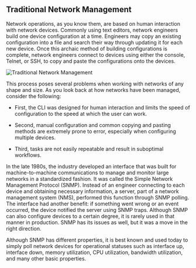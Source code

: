 ## Traditional Network Management
 Network operations, as you know them, are based on human interaction with network devices. Commonly using text editors, network engineers build one device configuration at a time. Engineers may copy an existing configuration into a file and search their way through updating it for each new device. Once this archaic method of building configurations is complete, network engineers connect to devices using either the console, Telnet, or SSH, to copy and paste the configurations onto the devices. 

 ![Traditional Network Management](https://d3c33hcgiwev3.cloudfront.net/imageAssetProxy.v1/ewyj5KfXTV6Mo-Sn171eGg_7b09ee372f3245a2bb9c73dc7777c2a1_CSAU_1-0-0_Operations_Management_001.png?expiry=1689552000000&hmac=3B5UYGzDIch9s4NN5mwj2lBYBYgbby48Ez58FA50-GU)

 This process poses several problems when working with networks of any shape and size. As you look back at how networks have been managed, consider the following:

- First, the CLI was designed for human interaction and limits the speed of configuration to the speed at which the user can work. 

- Second, manual configuration and common copying and pasting methods are extremely prone to error, especially when configuring multiple devices. 

- Third, tasks are not easily repeatable and result in suboptimal workflows. 

In the late 1980s, the industry developed an interface that was built for machine-to-machine communications to manage and monitor large networks in a standardized fashion. It was called the Simple Network Management Protocol (SNMP). Instead of an engineer connecting to each device and obtaining necessary information, a server, part of a network management system (NMS), performed this function through SNMP polling. The interface had another benefit: if something went wrong or an event occurred, the device notified the server using SNMP traps. Although SNMP can also configure devices to a certain degree, it is rarely used in that manner in production. SNMP has its issues as well, but it was a move in the right direction. 

Although SNMP has different properties, it is best known and used today to simply poll network devices for operational statuses such as interface up, interface down, memory utilization, CPU utilization, bandwidth utilization, and many other basic properties.